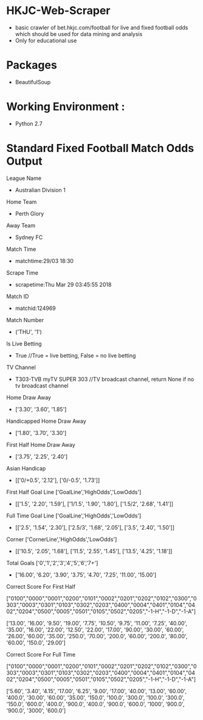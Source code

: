 # HKJC-Web-Scraper
- basic crawler of bet.hkjc.com/football for live and fixed football odds which should be used for data mining and analysis
- Only for educational use 

# Packages 
- BeautifulSoup

# Working Environment : 
- Python 2.7

# Standard Fixed Football Match Odds Output

League Name
- Australian Division 1

Home Team 
- Perth Glory                         

Away Team
- Sydney FC                           

Match Time
- matchtime:29/03 18:30              

Scrape Time
- scrapetime:Thu Mar 29 03:45:55 2018 

Match ID
- matchid:124969                      

Match Number
- ('THU', '1')                        

Is Live Betting
- True                                //True = live betting, False = no live betting

TV Channel
- T303-TVB myTV SUPER 303             //TV broadcast channel, return None if no tv broadcast channel

Home  Draw  Away
- ['3.30', '3.60', '1.85']            

Handicapped Home Draw Away
- ['1.80', '3.70', '3.30']            

First Half Home Draw Away
- ['3.75', '2.25', '2.40']           

Asian Handicap 
- [['0/+0.5', '2.12'], ['0/-0.5', '1.73']] 

First Half Goal Line ['GoalLine','HighOdds','LowOdds']

- [['1.5', '2.20', '1.59'], ['1/1.5', '1.90', '1.80'], ['1.5/2', '2.68', '1.41']]

Full Time Goal Line  ['GoalLine','HighOdds','LowOdds']

- [['2.5', '1.54', '2.30'], ['2.5/3', '1.68', '2.05'], ['3.5', '2.40', '1.50']]

Corner  ['CornerLine','HighOdds','LowOdds']

- [['10.5', '2.05', '1.68'], ['11.5', '2.55', '1.45'], ['13.5', '4.25', '1.18']]

Total Goals ['0','1','2','3','4','5','6','7+']

- ['16.00', '6.20', '3.90', '3.75', '4.70', '7.25', '11.00', '15.00']

Correct Score For First Half 

["0100","0000","0001","0200","0101","0002","0201","0202","0102","0300","0303","0003","0301","0103","0302","0203","0400","0004","0401","0104","0402","0204","0500","0005","0501","0105","0502","0205","-1-H","-1-D","-1-A"]

['13.00', '16.00', '9.50', '19.00', '7.75', '10.50', '9.75', '11.00', '7.25', '40.00', '35.00', '16.00', '22.00', '12.50', '22.00', '17.00', '90.00', '30.00', '60.00', '26.00', '60.00', '35.00', '250.0', '70.00', '200.0', '60.00', '200.0', '80.00', '60.00', '150.0', '29.00']

Correct Score For Full Time

["0100","0000","0001","0200","0101","0002","0201","0202","0102","0300","0303","0003","0301","0103","0302","0203","0400","0004","0401","0104","0402","0204","0500","0005","0501","0105","0502","0205","-1-H","-1-D","-1-A"]

['5.60', '3.40', '4.15', '17.00', '6.25', '9.00', '17.00', '40.00', '13.00', '60.00', '400.0', '30.00', '60.00', '35.00', '150.0', '100.0', '300.0', '100.0', '300.0', '150.0', '600.0', '400.0', '900.0', '400.0', '900.0', '600.0', '1000', '900.0', '900.0', '3000', '600.0']





